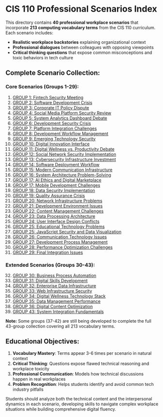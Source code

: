 # CIS 110 Professional Scenarios Index

This directory contains **40 professional workplace scenarios** that incorporate **213 computing vocabulary terms** from the CIS 110 curriculum. Each scenario includes:

- **Realistic workplace backstories** explaining organizational context
- **Professional dialogues** between colleagues with opposing viewpoints  
- **Critical thinking questions** that expose common misconceptions and toxic behaviors in tech culture

## Complete Scenario Collection:

### Core Scenarios (Groups 1-29):
1. [GROUP 1: Fintech Security Meeting](group-01-fintech-security-meeting.md)
2. [GROUP 2: Software Development Crisis](group-02-software-development-crisis.md)
3. [GROUP 3: Corporate IT Policy Dispute](group-03-corporate-it-policy-dispute.md)
4. [GROUP 4: Social Media Platform Security Review](group-04-social-media-platform-security-review.md)
5. [GROUP 5: System Analytics Dashboard Debate](group-05-system-analytics-dashboard-debate.md)
6. [GROUP 6: Development Security Crisis](group-06-development-security-crisis.md)
7. [GROUP 7: Platform Integration Challenges](group-07-platform-integration.md)
8. [GROUP 8: Development Workflow Management](group-08-development-workflow.md)
9. [GROUP 9: Emerging Technology Security](group-09-emerging-technology-security.md)
10. [GROUP 10: Digital Innovation Interface](group-10-digital-innovation-interface.md)
11. [GROUP 11: Digital Wellness vs. Productivity Debate](group-11-digital-wellness-vs-productivity-debate.md)
12. [GROUP 12: Social Network Security Implementation](group-12-social-network-security-implementation.md)
13. [GROUP 13: Cybersecurity Infrastructure Investment](group-13-cybersecurity-infrastructure-investment.md)
14. [GROUP 14: Software Deployment Workflow](group-14-software-deployment-workflow.md)
15. [GROUP 15: Modern Communication Infrastructure](group-15-modern-communication-infrastructure.md)
16. [GROUP 16: System Architecture Problem-Solving](group-16-system-architecture-problem-solving.md)
17. [GROUP 17: AI Ethics and Digital Marketplace](group-17-ai-ethics-and-digital-marketplace.md)
18. [GROUP 17: Mobile Development Challenges](group-17-mobile-development-challenges.md)
19. [GROUP 18: Data Security Implementation](group-18-data-security-implementation.md)
20. [GROUP 19: Quality Assurance Crisis](group-19-quality-assurance-crisis.md)
21. [GROUP 20: Network Infrastructure Problems](group-20-network-infrastructure-problems.md)
22. [GROUP 21: Development Environment Issues](group-21-development-environment-issues.md)
23. [GROUP 22: Content Management Challenges](group-22-content-management-challenges.md)
24. [GROUP 23: Data Processing Architecture](group-23-data-processing-architecture.md)
25. [GROUP 24: User Interface Design Conflicts](group-24-user-interface-design-conflicts.md)
26. [GROUP 25: Educational Technology Problems](group-25-educational-technology-problems.md)
27. [GROUP 25: JavaScript Security and Data Visualization](group-25-javascript-security-and-data-visualization--.md)
28. [GROUP 26: Communication Technology Issues](group-26-communication-technology-issues.md)
29. [GROUP 27: Development Process Management](group-27-development-process-management.md)
30. [GROUP 28: Performance Optimization Challenges](group-28-performance-optimization-challenges.md)
31. [GROUP 29: Final Integration Issues](group-29-final-integration-issues.md)

### Extended Scenarios (Groups 30-43):
32. [GROUP 30: Business Process Automation](group-30-business-process-automation.md)
33. [GROUP 31: Digital Skills Development](group-31-digital-skills-development.md)
34. [GROUP 32: Enterprise Data Infrastructure](group-32-enterprise-data-infrastructure.md)
35. [GROUP 33: Web Infrastructure Security](group-33-web-infrastructure-security.md)
36. [GROUP 34: Digital Wellness Technology Stack](group-34-digital-wellness-technology.md)
37. [GROUP 35: Data Management Performance](group-35-data-management-performance.md)
38. [GROUP 36: Digital Content Optimization](group-36-digital-content-optimization.md)
39. [GROUP 43: System Integration Fundamentals](group-43-system-integration-fundamentals.md)

**Note:** Some groups (37-42) are still being developed to complete the full 43-group collection covering all 213 vocabulary terms.

## Educational Objectives:

1. **Vocabulary Mastery**: Terms appear 3-6 times per scenario in natural context
2. **Critical Thinking**: Questions expose flawed technical reasoning and workplace toxicity  
3. **Professional Communication**: Models how technical discussions happen in real workplaces
4. **Problem Recognition**: Helps students identify and avoid common tech industry pitfalls

Students should analyze both the technical content and the interpersonal dynamics in each scenario, developing skills to navigate complex workplace situations while building comprehensive digital fluency.
